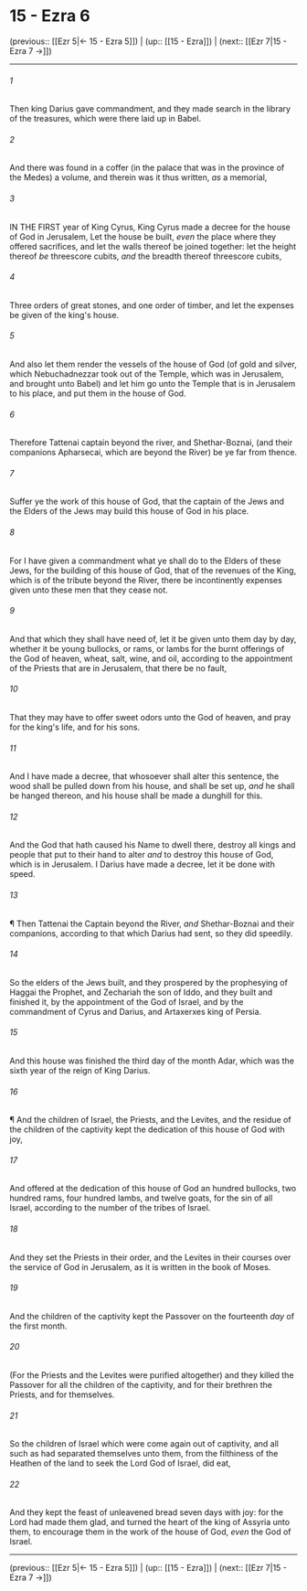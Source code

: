 # 15 - Ezra 6

(previous:: [[Ezr 5|← 15 - Ezra 5]]) | (up:: [[15 - Ezra]]) | (next:: [[Ezr 7|15 - Ezra 7 →]])

***


###### 1 
Then king Darius gave commandment, and they made search in the library of the treasures, which were there laid up in Babel. 

###### 2 
And there was found in a coffer (in the palace that was in the province of the Medes) a volume, and therein was it thus written, _as_ a memorial, 

###### 3 
IN THE FIRST year of King Cyrus, King Cyrus made a decree for the house of God in Jerusalem, Let the house be built, _even_ the place where they offered sacrifices, and let the walls thereof be joined together: let the height thereof _be_ threescore cubits, _and_ the breadth thereof threescore cubits, 

###### 4 
Three orders of great stones, and one order of timber, and let the expenses be given of the king's house. 

###### 5 
And also let them render the vessels of the house of God (of gold and silver, which Nebuchadnezzar took out of the Temple, which was in Jerusalem, and brought unto Babel) and let him go unto the Temple that is in Jerusalem to his place, and put them in the house of God. 

###### 6 
Therefore Tattenai captain beyond the river, and Shethar-Boznai, (and their companions Apharsecai, which are beyond the River) be ye far from thence. 

###### 7 
Suffer ye the work of this house of God, that the captain of the Jews and the Elders of the Jews may build this house of God in his place. 

###### 8 
For I have given a commandment what ye shall do to the Elders of these Jews, for the building of this house of God, that of the revenues of the King, which is of the tribute beyond the River, there be incontinently expenses given unto these men that they cease not. 

###### 9 
And that which they shall have need of, let it be given unto them day by day, whether it be young bullocks, or rams, or lambs for the burnt offerings of the God of heaven, wheat, salt, wine, and oil, according to the appointment of the Priests that are in Jerusalem, that there be no fault, 

###### 10 
That they may have to offer sweet odors unto the God of heaven, and pray for the king's life, and for his sons. 

###### 11 
And I have made a decree, that whosoever shall alter this sentence, the wood shall be pulled down from his house, and shall be set up, _and_ he shall be hanged thereon, and his house shall be made a dunghill for this. 

###### 12 
And the God that hath caused his Name to dwell there, destroy all kings and people that put to their hand to alter _and_ to destroy this house of God, which is in Jerusalem. I Darius have made a decree, let it be done with speed. 

###### 13 
¶ Then Tattenai the Captain beyond the River, _and_ Shethar-Boznai and their companions, according to that which Darius had sent, so they did speedily. 

###### 14 
So the elders of the Jews built, and they prospered by the prophesying of Haggai the Prophet, and Zechariah the son of Iddo, and they built and finished it, by the appointment of the God of Israel, and by the commandment of Cyrus and Darius, and Artaxerxes king of Persia. 

###### 15 
And this house was finished the third day of the month Adar, which was the sixth year of the reign of King Darius. 

###### 16 
¶ And the children of Israel, the Priests, and the Levites, and the residue of the children of the captivity kept the dedication of this house of God with joy, 

###### 17 
And offered at the dedication of this house of God an hundred bullocks, two hundred rams, four hundred lambs, and twelve goats, for the sin of all Israel, according to the number of the tribes of Israel. 

###### 18 
And they set the Priests in their order, and the Levites in their courses over the service of God in Jerusalem, as it is written in the book of Moses. 

###### 19 
And the children of the captivity kept the Passover on the fourteenth _day_ of the first month. 

###### 20 
(For the Priests and the Levites were purified altogether) and they killed the Passover for all the children of the captivity, and for their brethren the Priests, and for themselves. 

###### 21 
So the children of Israel which were come again out of captivity, and all such as had separated themselves unto them, from the filthiness of the Heathen of the land to seek the Lord God of Israel, did eat, 

###### 22 
And they kept the feast of unleavened bread seven days with joy: for the Lord had made them glad, and turned the heart of the king of Assyria unto them, to encourage them in the work of the house of God, _even_ the God of Israel.

***

(previous:: [[Ezr 5|← 15 - Ezra 5]]) | (up:: [[15 - Ezra]]) | (next:: [[Ezr 7|15 - Ezra 7 →]])
